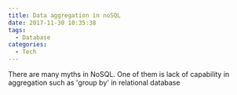 ```yaml
---
title: Data aggregation in noSQL
date: 2017-11-30 10:35:38
tags:
  - Database
categories:
  - Tech
---
```

There are many myths in NoSQL. One of them is lack of capability in aggregation such as 'group by' in relational database
